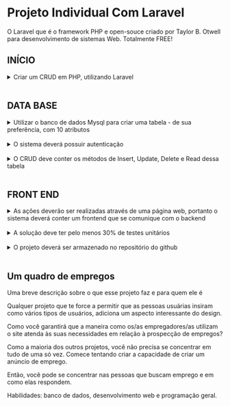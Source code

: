 # Projeto Individual Com Laravel

O Laravel que é o framework PHP e open-souce criado por Taylor B. Otwell para desenvolvimento de sistemas Web. Totalmente FREE!

## INÍCIO
<details>
    <summary>
        Criar um CRUD em PHP, utilizando Laravel
    </summary>
<hr>

## CRUD (Create, Read, Update, Delete) é um acrônimo para as maneiras de se operar em informação armazenada.
Quando falamos de Darta Base, a primeria coisa que vem a mente é que iremos usar algum framework para criarmos nosso banco e suas tabelas, que iremos ter que fazer tudo a mão, digitando os primeiros comandos e ou tudo do gênero que envolve a manipulação do banco de dados.

Para quem é inicante já pensa, "mas não sei nada sobre banco de dados, vou ter que estudar como fazer para depois voltar a usar o Laravel?".

O Laravel nos ajuda em quase tudo, quando se trata de banco de dados, umas das coisa que precisamos para começar é definir qual framework iremos tratar ou visualizar nosso banco quando for criado.

Neste projeto faço uso do MySQL Workbench.

## Frameworks

- VScode-IDE
- MySQL Workbench
- Laravel
- PHP-8.1
- composer
- SO-Ubuntu 21.10

Criando o projeto Laravel usando o terminal integrado do VSCode.
```bash
composer create-project laravel/laravel crud-app
```
Se tudo ocorreu bem na instalação o projeto deverá abrir no navegador. Para isso deve está dentro do diretorio do projeto criado "crud-app".
```bash
php artisan serve
```
![Tela de bem vindo do Laravel](image/interfaceLaravel.png)

</details>
<br>

## DATA BASE 
<details>
    <summary>
        Utilizar o banco de dados Mysql para criar uma tabela - de sua preferência, com 10 atributos
    </summary>
<hr>

## Tabela

| user         | Description   |
| -----------  | -----------   |
| name         | Taina         |
| phone        | 11-00000000   |
| cpf          | 12345678900   |
| age          | 27            |
| rg           | 1001001       |
| email        | taina@mail.com|
| sex          | feminino      |
| civil_status | solteira      |
| postal_code  | 68000123      |
| profession   | estudante     |
<hr>
 
## Migrations

Segundo a documentação do Laravel:
>As migrações são como controle de versão para seu banco de dados, permitindo que sua equipe defina e compartilhe a definição do esquema de banco de dados do aplicativo. Se você já teve que dizer a um colega de equipe para adicionar manualmente uma coluna ao esquema de banco de dados local depois de obter suas alterações do controle de origem, você enfrentou o problema que as migrações de banco de dados resolvem.

Para dar start na criação do banco precisamos primeiramente fazer as configurações nescessárias.

- Ter um SGBD
- Saber sua credencial de acesso ao banco como nome_usuario e senha

Com o Workbench crio a minha base dados para guardar minha informações que viram do APP.

```sql
CREATE DATABASE myBank;
```
Precisamos somente de ter o banco criado, os proximos passos como criação de tabelas será feito atraves do Laravel.

**Arquivo .env**
Por padrão no laravel já vem pré configurado para fazer nosso app se comunicar com o banco, apenas será nescessário passar nossa credêncial de acesso ao banco.

```laravel
DB_CONNECTION=mysql
DB_HOST=127.0.0.1
DB_PORT=3306
DB_DATABASE= "nome_do_banco"
DB_USERNAME= "nome_usuario"
DB_PASSWORD= "senha_de_acesso"
```
Com os campos devidamente preenchido, o Laravel tera acesso ao banco.

Perceba que o Laravel como citado antes nos ajuda bastante no desenvolvimento pois é um framework que ajuda o desenvolvedor a se dedicar apenas com o modelo de negócio.

Na raiz do projeto existe um diretório que é bem sugestivo /database, esse diretorió ou repositorio é onde esta as ferramentas que nescessitamos para digamos gerenciar os dados.

Abrindo o /database encontamos outros diretorios e para esse momento temos o /migrations com outros arquivos.

**2014_10_12_000000_create_users_table.php** esse arquivo tambem é bastante sujestivo ele cria a tabela usuarios em nosso banco simples e fácil. 

Basta rodarmos o seguinte comando no terminal do VSCode:

```bash
php artisan migrate
```
Após o comando, como temos outros arquivos ele criara tambem outras tabelas em nosso banco:
```bash
Migration table created successfully.
Migrating: 2014_10_12_000000_create_users_table <---
Migrated:  2014_10_12_000000_create_users_table (2,163.51ms)
Migrating: 2014_10_12_100000_create_password_resets_table
Migrated:  2014_10_12_100000_create_password_resets_table (1,787.09ms)
Migrating: 2019_08_19_000000_create_failed_jobs_table
Migrated:  2019_08_19_000000_create_failed_jobs_table (2,010.34ms)
Migrating: 2019_12_14_000001_create_personal_access_tokens_table
Migrated:  2019_12_14_000001_create_personal_access_tokens_table (2,644.20ms)
```
![Tabelas criadas](/image/tabelas_criadas.png)

Veja que maneiro, o Laravel se encarregou de criar as primeiras tabelas com suas colunas padronizadas para começarmos a dar os primeiros passos na manipulação.

Mas ai vem uma pergunta, como preenchemos a tabela?, para quem já conhece como trabalhar com banco de dados poderia fazer tudo na mão, mas para os iniciantes o framework ja vem com funcionalidades que nos ajudam a praticar o desenvolvimento até pegarmos a pratica, pensando nisto e respondendo a pergunta ele tambem já pensou nisso.

## Seeders

Para nos ajudar a ser mais produtivo para ter um dominio sobre a ferramenta, temos como tambem popular as tabelas.

**/database/seeders** ao acessar essa rota na raiz do projeto, temos o arquivo que cria dados fakes para popular o banco, assim facilitando nosso estudo sobre a ferramenta.

No arquivo DatabaseSeeder.php terá uma class com o seu conteudo comentado é só descomentar e rodar o comando:

```laravel
   public function run()
    {
       // \App\Models\User::factory(10)->create();

      //  \App\Models\User::factory()->create([
      //      'name' => 'Test User',
      //      'email' => 'test@example.com',
        ]);
    }
```
Comando:

```bash
php artisan db:seed
```
![Tela dos dados fake criado](/image/insert_dados_fake.png)

**Esses passos foram essências até aqui pois podemos confirmar que nossa aplicação está se comunicando com nosso banco de dados que está hospedado em nossa maquina local.** 

Para dar continuidade, precisamos visualizar em nosso projeto como os dados estão armazenados em nosso banco para isso criamos uma pagina web para melhor visualizar e podemos alterar de forma mais compreencivel.

## Controller, Routers e View

Para termos certeza que nosso APP está conversando com o banco vamos fazer um teste mostrando os dados em uma pagina web.

Na View criamos nossa rota para chamar a nossa página web. Na raiz do projeto /routes encontraremos o nosso arquivo **web.php**, nele criamos uma rota:

```php
Router::get('/users',[UserController::class,'index'])->name('users.index');
```
## Contrroller
O Laravel Controller é onde manipulamos a lógica de tratamento das requisições recebendo os dados do model e transmitindo-os para a view.

Veja que ao definirmos um *UserController* ele ainda não existe em nosso projeto para isso precisamos crialo atraves da linha de comando:

```bash
php artisan make:controller **U**ser**C**ontroller
```
Sempre criamos usando os padroes do Laravel primeira letra maiuscula das palavras compostas.

Para saber se ela foi criada você tera uma mensagem como esta em seu terminal apos rodar o comando:

```bash
Controller created successfully.
```
Tambem pode navegar pela raiz do projeto /app/Http/Controllers nesse diretorio você verá seu controller criado.

Agora na view.php basta selecionar *UserController* em seu teclado **Ctrl + espaço** que ele importar automaticamente para a view.

## UserController.php

**Teste**

Vamos testar se conseguimos ter acesso aos dados via Laravel.

Com o rota criada na **/View/web.php** Route::get('/users',[UserController::class,'index'])->name('user.index'); e com o o controlador tambem criado app/Http/Controllers/UserController.php vamos fazer nosso primeiro teste.

Crinado essa função podemos visualizar os dados na do nosso banco de dados na web.

```php
    public function index()
    {
        $users = User::all();

        dd($users);
    }
```
Basta adiciona-la na nossa Controller criada.

![Testando UserController](/image/teste_01.png)

Esse pequeno codigo ou função, armazena em uma variavel **$users** o retorno do **User** ou seja da chamada de todos os usuários listados em nosso banco e é mostrado em tela o array criado na variavel atraves do *dd($users);*.

![Resultado na tela.](/image/resultado_01.png)

## Criando as colunas que faltam da minha [tabela](#tabela) que mostrei no início.

<hr>

**Comandos**

Para criar uma nova coluna na base de dados precisamos criar uma migration:

```bash
php artisan make:migration add_new_collum
```

Configurando a migration criada:

```php
<?php

use Illuminate\Database\Migrations\Migration;
use Illuminate\Database\Schema\Blueprint;
use Illuminate\Support\Facades\Schema;

return new class extends Migration
{
    /**
     * Run the migrations.
     *
     * @return void
     */
    public function up()
    {
        Schema::create('users', function (Blueprint $table) {
            $table->string('phone')->nullable()->after('name');
            $table->string('cpf')->nullable()->after('email');
            $table->string('age')->nullable()->after('email');
            $table->string('rg')->nullable()->after('email');
            $table->string('sex')->nullable();
            $table->string('civil_status')->nullable();
            $table->string('postal_code')->nullable();
            $table->string('profession')->nullable();
        });
    }

    /**
     * Reverse the migrations.
     *
     * @return void
     */
    public function down()
    {
        Schema::drop('users',function(Blueprint $table){
            $table->dropColumn('phone','cpf','age','rg','sex','civil_status','postal_code','profession');
        });
    }
};

```

Caso queira reverter a criação da coluna:

```bash
php artisan migrate:rollback
```
Agora que os dados estão chegando na Controller, podemos criar um layout para aprensentar melhor esses dados.
[Estilizando o Front End](#front-end)


</details>
<br>
<details>
    <summary>
        O sistema deverá possuir autenticação
    </summary>

</details>
<br>
<details>
    <summary>
        O CRUD deve conter os métodos de Insert, Update, Delete e Read dessa tabela
    </summary>
</details>
<br>

## FRONT END
<details>
    <summary>
        As ações deverão ser realizadas através de uma página web, portanto o sistema deverá conter um frontend que se comunique com o backend
    </summary>
<br>

## Criando interface para que possamos visualizar os dados em uma pagina web.
<hr>
Para listar os usuario na pagina web, nessa primeira fase, fiz uma interface simples para visualizar os dados que estão vindo do banco de dados.

**Bootstrap**

Aqui utilizei o bootstrap para estilizar a minha pagina. Tambem ja adicionei um botão para começar a pensar em como trabalhar essas informações.

## Layout Lista Usuarios

![Layout de Lista de usuarios](/image/interface_list_users.png)

No Laravel, no arquivo web.php tenho a seguinte rota: 

```php
 Route::get('/users',[UserController::class,'index'])->name('users.index');
```
Utilizarei a rota acima para acessar a pagina onde mostrarei a lista dos meu usuarios criados. Para isso na minha controller UserController na função index que criei para chamar a pagina index.blade.php, irei passar o seguinte comando  para mostrar os dados dos usuarios da minha tabela do banco de dados.

**Listando todos os usuarios cadastrado**

```php
public function index()
    {
        $users = User::all();

        dd($users);
    }
```

O codigo acima tras todos os usuarios da minha tabela e armazena essa lista em uma vareavel e o dd() se encarrega de mostrar essa lista na minha pagina, uso isso apenas para saber se os dados estão chegando.

Agora irei organizar essas informações usando o Bootstrap, na pasta View, crio a view "index.blade.php" para criar o layout da pagina.

**resources/views/users/index.blade.php**

O diretorio onde armazenamos as interfaces que criamos se chama **Resources**

Criei uma pasta users para organizar minhas views de usuarios, criei a view da listagem de usuarios com o nome de "index". Na mesma criei e estruturei uma tabela usando o Bootstrap e PHP para criar a tabela onde estará listados os dados.

```html
<table class="table">
  <caption>Lista de Usuários</caption>
  <thead>
    <tr>
      <th scope="col">ID</th>
      <th scope="col">NOME</th>
      <th scope="col">EMAIL</th>
      <th scope="col">DATA CADASTRO</th>
      <th scope="col">AÇÕES</th>
    </tr>
  </thead>
  <tbody>
      @foreach ($users as $user)
          <tr>
              <th scope="row">{{$user->id}}</th>
              <td>{{$user->name}}</td>
              <td>{{$user->email}}</td>
              <td>{{date('d/m/Y - H:i',strtotime($user->created_at))}}</td>
              <td><a href="{{route('users.show',$user->id)}}" class="btn btn-info text-white">VER</a></td>
          </tr>
      @endforeach
  </tbody>
</table>
```
[Imagem do layout com os dados](#layout-lista-usuarios)

**Listando um Usuario**

Como criei uma tabela onde tem um botão para ver os dados do usuario em especifico agora crio uma função para que quando clicar no botão os dados do usuario selecionado seja mostrado.

Voltando na controller UserController crio a seguinte função chamada de show, ela tem uma validação que se um usuario for selecionado ela retorna a pagina para mostrar os dados de um usuario "show.blade.php", no caso ele não encontre o usuario ela retorna "index.blade.php":

```php
    public function show($id)
    {
        //$user = User::find($id);
        if(!$user = User::where('id',$id)->first())
            return redirect()->route('users.index');

        $title = 'Usuario '.$user->name;

        return view('users.show', compact('user','title'));
    }
```
Agora preciso ter minha view para mostar o usuario, **resources/views/users/show.blade.php**, com a view show criada:

```html
<table class="table">
    <caption>Usuário: {{$user->name}}</caption>
    <thead>
      <tr>
        <th scope="col">ID</th>
        <th scope="col">NOME</th>
        <th scope="col">EMAIL</th>
        <th scope="col">DATA CADASTRO</th>
        <th scope="col">AÇÕES</th>
      </tr>
    </thead>
    <tbody>
        <tr>
            <th scope="row">{{$user->id}}</th>
            <td>{{$user->name}}</td>
            <td>{{$user->email}}</td>
            <td>{{date('d/m/Y - H:i',strtotime($user->created_at))}}</td>
            <td class="btn-group" role="group">
                <a href="#" class="btn btn-warning text-white">EDITAR</a>
                <a href="#" class="btn btn-danger text-white">DELETAR</a>
            </td>
        </tr>
    </tbody>
</table>
```
![Imagem do layout usuario](/image/interface_usuario.png)

## Blade

Segundo a Doc Laravel:

>Blade é o mecanismo de modelagem simples, mas poderoso, incluído no Laravel. Ao contrário de alguns mecanismos de modelagem PHP, o Blade não restringe o uso de código PHP simples em seus modelos. Na verdade, todos os modelos do Blade são compilados em código PHP simples e armazenados em cache até serem modificados, o que significa que o Blade adiciona essencialmente zero sobrecarga ao seu aplicativo. Os arquivos de modelo blade usam a .blade.phpextensão de arquivo e geralmente são armazenados no resources/viewsdiretório.

Deixando mais dinâmico os layout.

**resources/views/template/users.blade.php**

Apenas organizamos as partes do Html para que seja chamado em qualquer arquivo, isso facilita e diminuir o numero de linhas de codigos das views, deixando mais limpo e dinamico o projeto.

![Imagem do template dinâmico](/image/blade.png)

Usando os comandos do Blade consigo manipular a forma que minhas telas se comportam. Na imagem anterio
é usado um comando ```@yeld('nome_do_comando')``` entre os parentes dou um nome para o comando.

Agora como fica nas outras views.

![Imagem importando a o template criado](/image/import_template.png)


</details>
<br>
<details>
    <summary>
        A solução deve ter pelo menos 30% de testes unitários 
    </summary>
</details>
<br>
<details>
    <summary>
        O projeto deverá ser armazenado no repositório do github
    </summary>
</details>
<br>

## Um quadro de empregos

Uma breve descrição sobre o que esse projeto faz e para quem ele é

Qualquer projeto que te force a permitir que as pessoas usuárias insiram como vários tipos de usuários, adiciona um aspecto interessante do design.

Como você garantirá que a maneira como os/as empregadores/as utilizam o site atenda às suas necessidades em relação à prospecção de empregos?

Como a maioria dos outros projetos, você não precisa se concentrar em tudo de uma só vez. Comece tentando criar a capacidade de criar um anúncio de emprego.

Então, você pode se concentrar nas pessoas que buscam emprego e em como elas respondem.

Habilidades: banco de dados, desenvolvimento web e programação geral.
